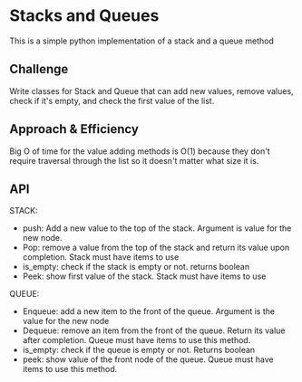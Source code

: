 # Stacks and Queues
This is a simple python implementation of a stack and a queue method

## Challenge
Write classes for Stack and Queue that can add new values, remove values, check if it's empty, and check the first value of the list.

## Approach & Efficiency
Big O of time for the value adding methods is O(1) because they don't require traversal through the list so it doesn't matter what size it is.

## API
STACK:
* push: Add a new value to the top of the stack. Argument is value for the new node.
* Pop: remove a value from the top of the stack and return its value upon completion. Stack must have items to use
* is_empty: check if the stack is empty or not. returns boolean
* Peek: show first value of the stack. Stack must have items to use

QUEUE:
* Enqueue: add a new item to the front of the queue. Argument is the value for the new node
* Dequeue: remove an item from the front of the queue. Return its value after completion. Queue must have items to use this method.
* is_empty: check if the queue is empty or not. Returns boolean
* peek: show value of the front node of the queue. Queue must have items to use this method.
